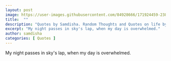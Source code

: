 ```yaml
---
layout: post
image: https://user-images.githubusercontent.com/84928666/171924459-238cef60-9608-44d4-bc93-66974c628f3a.jpg
title:  ""
description: "Quotes by Samdisha. Random Thoughts and Quotes on life by Samdisha Khunger."
excerpt: "My night passes in sky's lap, when my day is overwhelmed."
author: samdisha
categories: [ Quotes ]
---
```


My night passes in sky's lap, when my day is overwhelmed. 

